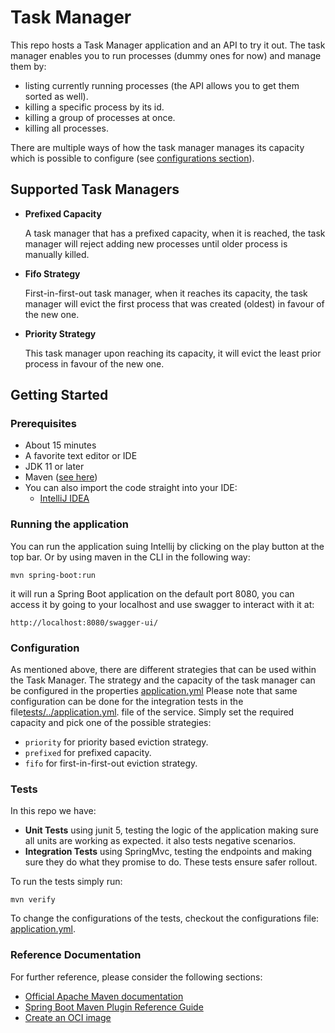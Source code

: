 # Task Manager

This repo hosts a Task Manager application and an API to try it out. The task manager enables you to
run processes (dummy ones for now) and manage them by:

- listing currently running processes (the API allows you to get them sorted as well).
- killing a specific process by its id.
- killing a group of processes at once.
- killing all processes.

There are multiple ways of how the task manager manages its capacity which is possible to
configure (see [configurations section](#configuration)).

## Supported Task Managers

* **Prefixed Capacity**

  A task manager that has a prefixed capacity, when it is reached, the task manager will reject
  adding new processes until older process is manually killed.

* **Fifo Strategy**

  First-in-first-out task manager, when it reaches its capacity, the task manager will evict the
  first process that was created (oldest) in favour of the new one.

* **Priority Strategy**

  This task manager upon reaching its capacity, it will evict the least prior process in favour of
  the new one.

## Getting Started

### Prerequisites

* About 15 minutes
* A favorite text editor or IDE
* JDK 11 or later
* Maven ([see here](https://maven.apache.org/install.html))
* You can also import the code straight into your IDE:
    * [IntelliJ IDEA](https://www.jetbrains.com/idea/)

### Running the application

You can run the application suing Intellij by clicking on the play button at the top bar. Or by
using maven in the CLI in the following way:

```shell
mvn spring-boot:run
```

it will run a Spring Boot application on the default port 8080, you can access it by going to your
localhost and use swagger to interact with it at:

```shell
http://localhost:8080/swagger-ui/
```

### Configuration

As mentioned above, there are different strategies that can be used within the Task Manager. The
strategy and the capacity of the task manager can be configured in the
properties [application.yml](/src/main/resources/application.yml)
Please note that same configuration can be done for the integration tests in the file[tests/../application.yml](src/test/resources/application.yml). 
file of the service. Simply set the required capacity and pick one of the possible strategies:

- `priority` for priority based eviction strategy.
- `prefixed` for prefixed capacity.
- `fifo` for first-in-first-out eviction strategy.

### Tests

In this repo we have:

- **Unit Tests** using junit 5, testing the logic of the application making sure all units are
  working as expected. it also tests negative scenarios.
- **Integration Tests** using SpringMvc, testing the endpoints and making sure they do what they
  promise to do. These tests ensure safer rollout.

To run the tests simply run:

```shell
mvn verify
```

To change the configurations of the tests, checkout the configurations file: [application.yml](src/test/resources/application.yml).

### Reference Documentation

For further reference, please consider the following sections:

* [Official Apache Maven documentation](https://maven.apache.org/guides/index.html)
* [Spring Boot Maven Plugin Reference Guide](https://docs.spring.io/spring-boot/docs/2.5.3/maven-plugin/reference/html/)
* [Create an OCI image](https://docs.spring.io/spring-boot/docs/2.5.3/maven-plugin/reference/html/#build-image)

